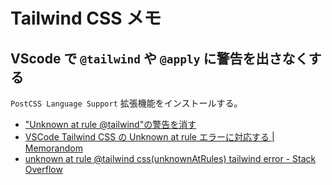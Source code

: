 # Tailwind CSS メモ

## VScode で `@tailwind` や `@apply` に警告を出さなくする

`PostCSS Language Support` 拡張機能をインストールする。

- ["Unknown at rule @tailwind"の警告を消す](https://zenn.dev/somahc/articles/20a041eabb9d17)
- [VSCode Tailwind CSS の Unknown at rule エラーに対応する | Memorandom](https://memorandom.whitepenguins.com/posts/tailwind-atmark-error/)
- [unknown at rule @tailwind css(unknownAtRules) tailwind error - Stack Overflow](https://stackoverflow.com/questions/76776910/unknown-at-rule-tailwind-cssunknownatrules-tailwind-error)
